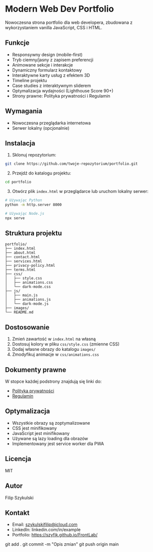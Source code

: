 # Modern Web Dev Portfolio

Nowoczesna strona portfolio dla web developera, zbudowana z wykorzystaniem vanilla JavaScript, CSS i HTML.

## Funkcje

- Responsywny design (mobile-first)
- Tryb ciemny/jasny z zapisem preferencji
- Animowane sekcje i interakcje
- Dynamiczny formularz kontaktowy
- Interaktywne karty usług z efektem 3D
- Timeline projektu
- Case studies z interaktywnym sliderem
- Optymalizacja wydajności (Lighthouse Score 90+)
- Strony prawne: Polityka prywatności i Regulamin

## Wymagania

- Nowoczesna przeglądarka internetowa
- Serwer lokalny (opcjonalnie)

## Instalacja

1. Sklonuj repozytorium:
```bash
git clone https://github.com/twoje-repozytorium/portfolio.git
```

2. Przejdź do katalogu projektu:
```bash
cd portfolio
```

3. Otwórz plik `index.html` w przeglądarce lub uruchom lokalny serwer:
```bash
# Używając Python
python -m http.server 8000

# Używając Node.js
npx serve
```

## Struktura projektu

```
portfolio/
├── index.html
├── about.html
├── contact.html
├── services.html
├── privacy-policy.html
├── terms.html
├── css/
│   ├── style.css
│   ├── animations.css
│   └── dark-mode.css
├── js/
│   ├── main.js
│   ├── animations.js
│   └── dark-mode.js
├── images/
└── README.md
```

## Dostosowanie

1. Zmień zawartość w `index.html` na własną
2. Dostosuj kolory w pliku `css/style.css` (zmienne CSS)
3. Dodaj własne obrazy do katalogu `images/`
4. Zmodyfikuj animacje w `css/animations.css`

## Dokumenty prawne

W stopce każdej podstrony znajdują się linki do:
- [Polityka prywatności](privacy-policy.html)
- [Regulamin](terms.html)

## Optymalizacja

- Wszystkie obrazy są zoptymalizowane
- CSS jest minifikowany
- JavaScript jest minifikowany
- Używane są lazy loading dla obrazów
- Implementowany jest service worker dla PWA

## Licencja

MIT

## Autor

Filip Szykulski

## Kontakt

- Email: szykulskifilip@icloud.com
- LinkedIn: linkedin.com/in/example
- Portfolio: https://szyfik.github.io/FrontLab/

git add .
git commit -m "Opis zmian"
git push origin main